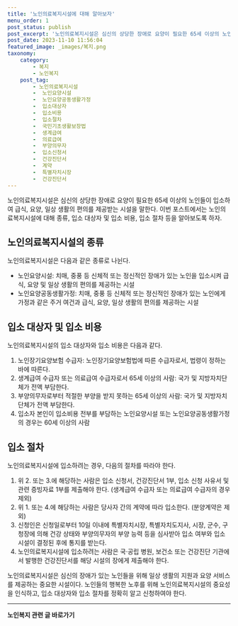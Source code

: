 ```yaml
---
title: '노인의료복지시설에 대해 알아보자'
menu_order: 1
post_status: publish
post_excerpt: '노인의료복지시설은 심신의 상당한 장애로 요양이 필요한 65세 이상의 노인들이 입소하여 급식, 요양, 일상 생활의 편의를 제공받는 시설을 말한다. 이번 포스트에서는 노인의료복지시설에 대해 종류, 입소 대상자 및 입소 비용, 입소 절차 등을 알아보도록 하자.'
post_date: 2023-11-10 11:56:04
featured_image: _images/복지.png
taxonomy:
    category:
        - 복지
        - 노인복지
    post_tag:
        - 노인의료복지시설
        -  노인요양시설
        -  노인요양공동생활가정
        -  입소대상자
        -  입소비용
        -  입소절차
        -  국민기초생활보장법
        -  생계급여
        -  의료급여
        -  부양의무자
        -  입소신청서
        -  건강진단서
        -  계약
        -  특별자치시장
        -  건강진단서
---
```




노인의료복지시설은 심신의 상당한 장애로 요양이 필요한 65세 이상의 노인들이 입소하여 급식, 요양, 일상 생활의 편의를 제공받는 시설을 말한다. 이번 포스트에서는 노인의료복지시설에 대해 종류, 입소 대상자 및 입소 비용, 입소 절차 등을 알아보도록 하자.

## 노인의료복지시설의 종류
노인의료복지시설은 다음과 같은 종류로 나뉜다. 

- 노인요양시설: 치매, 중풍 등 신체적 또는 정신적인 장애가 있는 노인을 입소시켜 급식, 요양 및 일상 생활의 편의를 제공하는 시설
- 노인요양공동생활가정: 치매, 중풍 등 신체적 또는 정신적인 장애가 있는 노인에게 가정과 같은 주거 여건과 급식, 요양, 일상 생활의 편의를 제공하는 시설

## 입소 대상자 및 입소 비용
노인의료복지시설의 입소 대상자와 입소 비용은 다음과 같다.

1. 노인장기요양보험 수급자: 노인장기요양보험법에 따른 수급자로서, 법령이 정하는 바에 따른다.
2. 생계급여 수급자 또는 의료급여 수급자로서 65세 이상의 사람: 국가 및 지방자치단체가 전액 부담한다.
3. 부양의무자로부터 적절한 부양을 받지 못하는 65세 이상의 사람: 국가 및 지방자치단체가 전액 부담한다.
4. 입소자 본인이 입소비용 전부를 부담하는 노인요양시설 또는 노인요양공동생활가정의 경우는 60세 이상의 사람

## 입소 절차
노인의료복지시설에 입소하려는 경우, 다음의 절차를 따라야 한다.

1. 위 2. 또는 3.에 해당하는 사람은 입소 신청서, 건강진단서 1부, 입소 신청 사유서 및 관련 증빙자료 1부를 제출해야 한다. (생계급여 수급자 또는 의료급여 수급자의 경우 제외)
2. 위 1. 또는 4.에 해당하는 사람은 당사자 간의 계약에 따라 입소한다. (분양계약은 제외)
3. 신청인은 신청일로부터 10일 이내에 특별자치시장, 특별자치도지사, 시장, 군수, 구청장에 의해 건강 상태와 부양의무자의 부양 능력 등을 심사받아 입소 여부와 입소 시설이 결정된 후에 통지를 받는다.
4. 노인의료복지시설에 입소하려는 사람은 국·공립 병원, 보건소 또는 건강진단 기관에서 발행한 건강진단서를 해당 시설의 장에게 제출해야 한다.

노인의료복지시설은 심신의 장애가 있는 노인들을 위해 일상 생활의 지원과 요양 서비스를 제공하는 중요한 시설이다. 노인들의 행복한 노후를 위해 노인의료복지시설의 중요성을 인식하고, 입소 대상자와 입소 절차를 정확히 알고 신청하여야 한다.


<!-- wp:separator -->
<hr class="wp-block-separator has-alpha-channel-opacity"/>
<!-- /wp:separator -->

<!-- wp:group {"backgroundColor":"base","layout":{"type":"constrained"}} -->
<div class="wp-block-group has-base-background-color has-background"><!-- wp:paragraph {"align":"center","fontSize":"medium"} -->
<p class="has-text-align-center has-large-font-size"><strong>노인복지 관련 글 바로가기</strong></p>
<!-- /wp:paragraph -->


<!-- wp:latest-posts
{"categories":[{"id":15998,"count":19,"description":"","link":"https://uknowlaw.com/category/%eb%85%b8%ec%9d%b8%eb%b3%b5%ec%a7%80/","name":"노인복지","slug":"노인복지","taxonomy":"category","parent":0,"meta":[],"_links":{"self":[{"href":"https://uknowlaw.com/wp-json/wp/v2/categories/15998"}],"collection":[{"href":"https://uknowlaw.com/wp-json/wp/v2/categories"}],"about":[{"href":"https://uknowlaw.com/wp-json/wp/v2/taxonomies/category"}],"wp:post_type":[{"href":"https://uknowlaw.com/wp-json/wp/v2/posts?categories=15998"}],"curies":[{"name":"wp","href":"https://api.w.org/{rel}","templated":true}]}}],"postsToShow":100,"excerptLength":28,"postLayout":"grid","columns":2,"featuredImageAlign":"left","featuredImageSizeSlug":"large","fontSize":"small"} /--></div>
<!-- /wp:group -->